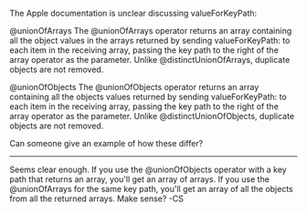 

The Apple documentation is unclear discussing valueForKeyPath:

@unionOfArrays
The @unionOfArrays operator returns an array containing all the object values in the arrays returned by sending valueForKeyPath: to each item in the receiving array, passing the key path to the right of the array operator as the parameter. Unlike @distinctUnionOfArrays, duplicate objects are not removed.

@unionOfObjects
The @unionOfObjects operator returns an array containing all the objects values returned by sending valueForKeyPath: to each item in the receiving array, passing the key path to the right of the array operator as the parameter. Unlike @distinctUnionOfObjects, duplicate objects are not removed.

Can someone give an example of how these differ?

----

Seems clear enough. If you use the @unionOfObjects operator with a key path that returns an array, you'll get an array of arrays. If you use the @unionOfArrays for the same key path, you'll get an array of all the objects from all the returned arrays. Make sense? -CS